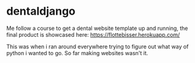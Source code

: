 # dentaldjango

Me follow a course to get a dental website template up and running, the final product is showcased here:
https://flottebisser.herokuapp.com/

This was when i ran around everywhere trying to figure out what way of python i wanted to go. 
So far making websites wasn't it. 
